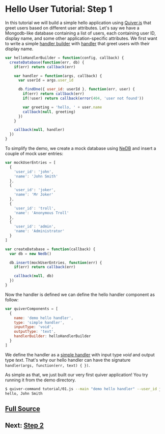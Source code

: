
Hello User Tutorial: Step 1
===========================

In this tutorial we will build a simple hello application using [Quiver.js](https://github.com/quiverjs/quiverjs) that greet users based on different user attributes. Let's say we have a Mongodb-like database containing a list of users, each containing user ID, display name, and some other application-specific attributes. We first want to write a simple [handler builder](https://github.com/quiverjs/doc/blob/master/core/04-handler-builder.md) with [handler](https://github.com/quiverjs/doc/blob/master/core/03-handler.md) that greet users with their display name.

```javascript
var helloHandlerBuilder = function(config, callback) {
  createDatabase(function(err, db) {
    if(err) return callback(err)

    var handler = function(args, callback) {
      var userId = args.user_id

      db.findOne({ user_id: userId }, function(err, user) {
        if(err) return callback(err)
        if(!user) return callback(error(404, 'user not found'))

        var greeting = 'hello, ' + user.name
        callback(null, greeting)
      })
    }

    callback(null, handler)
  })
}
```

To simplify the demo, we create a mock database using [NeDB](https://github.com/louischatriot/nedb) and insert a couple of mock user entries:

```javascript
var mockUserEntries = [
  {
    'user_id': 'john',
    'name': 'John Smith'
  },
  {
    'user_id': 'joker',
    'name': 'Mr Joker'
  },
  {
    'user_id': 'troll',
    'name': 'Anonymous Troll'
  },
  {
    'user_id': 'admin',
    'name': 'Administrator'
  }
]

var createDatabase = function(callback) {
  var db = new Nedb()

  db.insert(mockUserEntries, function(err) {
    if(err) return callback(err)

    callback(null, db)
  })
}
```

Now the handler is defined we can define the hello handler component as follow:

```javascript
var quiverComponents = [
  {
    name: 'demo hello handler',
    type: 'simple handler',
    inputType: 'void',
    outputType: 'text',
    handlerBuilder: helloHandlerBuilder
  }
]
```

We define the handler as a [simple handler](https://github.com/quiverjs/doc/blob/master/core/03-handler.md#simple-handler) with input type _void_ and output type _text_. That's why our hello handler can have the signature `handler(args, function(err, text) { })`.

As simple as that, we just built our very first quiver application! You try running it from the demo directory.

```bash
$ quiver-command tutorial/01.js --main "demo hello handler" --user_id john
hello, John Smith
```

## [Full Source](01.js)

## Next: [Step 2](02.md)